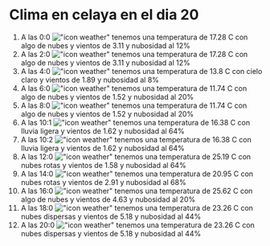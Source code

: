 # Clima en celaya en el dia 20

1. A las 0:0 !["icon weather"](http://openweathermap.org/img/w/02n.png) tenemos una temperatura de 17.28 C con algo de nubes y  vientos de 3.11 y nubosidad al 12%
1. A las 2:0 !["icon weather"](http://openweathermap.org/img/w/02n.png) tenemos una temperatura de 17.28 C con algo de nubes y  vientos de 3.11 y nubosidad al 12%
1. A las 4:0 !["icon weather"](http://openweathermap.org/img/w/02n.png) tenemos una temperatura de 13.8 C con cielo claro y  vientos de 1.89 y nubosidad al 8%
1. A las 6:0 !["icon weather"](http://openweathermap.org/img/w/02n.png) tenemos una temperatura de 11.74 C con algo de nubes y  vientos de 1.52 y nubosidad al 20%
1. A las 8:0 !["icon weather"](http://openweathermap.org/img/w/02d.png) tenemos una temperatura de 11.74 C con algo de nubes y  vientos de 1.52 y nubosidad al 20%
1. A las 10:1 !["icon weather"](http://openweathermap.org/img/w/10d.png) tenemos una temperatura de 16.38 C con lluvia ligera y  vientos de 1.62 y nubosidad al 64%
1. A las 10:2 !["icon weather"](http://openweathermap.org/img/w/10d.png) tenemos una temperatura de 16.38 C con lluvia ligera y  vientos de 1.62 y nubosidad al 64%
1. A las 12:0 !["icon weather"](http://openweathermap.org/img/w/04d.png) tenemos una temperatura de 25.19 C con nubes rotas y  vientos de 1.58 y nubosidad al 64%
1. A las 14:0 !["icon weather"](http://openweathermap.org/img/w/04d.png) tenemos una temperatura de 20.95 C con nubes rotas y  vientos de 2.91 y nubosidad al 68%
1. A las 16:0 !["icon weather"](http://openweathermap.org/img/w/02d.png) tenemos una temperatura de 25.62 C con algo de nubes y  vientos de 4.63 y nubosidad al 20%
1. A las 18:0 !["icon weather"](http://openweathermap.org/img/w/03d.png) tenemos una temperatura de 23.26 C con nubes dispersas y  vientos de 5.18 y nubosidad al 44%
1. A las 20:0 !["icon weather"](http://openweathermap.org/img/w/03n.png) tenemos una temperatura de 23.26 C con nubes dispersas y  vientos de 5.18 y nubosidad al 44%
